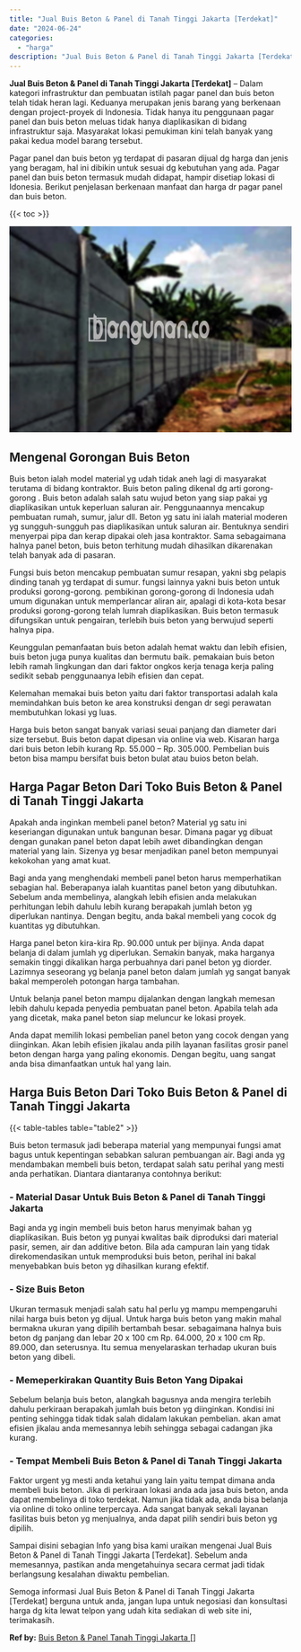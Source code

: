```yaml
---
title: "Jual Buis Beton & Panel di Tanah Tinggi Jakarta [Terdekat]"
date: "2024-06-24"
categories: 
  - "harga"
description: "Jual Buis Beton & Panel di Tanah Tinggi Jakarta [Terdekat]. Semoga informasi Jual Buis Beton & Panel di Tanah Tinggi Jakarta [Terdekat] berguna untuk anda,..."
---
```


**Jual Buis Beton & Panel di Tanah Tinggi Jakarta \[Terdekat\]** – Dalam kategori infrastruktur dan pembuatan istilah pagar panel dan buis beton telah tidak heran lagi. Keduanya merupakan jenis barang yang berkenaan dengan project-proyek di Indonesia. Tidak hanya itu penggunaan pagar panel dan buis beton meluas tidak hanya diaplikasikan di bidang infrastruktur saja. Masyarakat lokasi pemukiman kini telah banyak yang pakai kedua model barang tersebut.

Pagar panel dan buis beton yg terdapat di pasaran dijual dg harga dan jenis yang beragam, hal ini dibikin untuk sesuai dg kebutuhan yang ada. Pagar panel dan buis beton termasuk mudah didapat, hampir disetiap lokasi di Idonesia. Berikut penjelasan berkenaan manfaat dan harga dr pagar panel dan buis beton.

{{< toc >}}

![Jual Buis Beton & Panel di Tanah Tinggi Jakarta [Terdekat]](/images/jual-panel-buis-beton-murah-04.png)

## Mengenal Gorongan Buis Beton

Buis beton ialah model material yg udah tidak aneh lagi di masyarakat terutama di bidang kontraktor. Buis beton paling dikenal dg arti gorong-gorong . Buis beton adalah salah satu wujud beton yang siap pakai yg diaplikasikan untuk keperluan saluran air. Penggunaannya mencakup pembuatan rumah, sumur, jalur dll. Beton yg satu ini ialah material moderen yg sungguh-sungguh pas diaplikasikan untuk saluran air. Bentuknya sendiri menyerpai pipa dan kerap dipakai oleh jasa kontraktor. Sama sebagaimana halnya panel beton, buis beton terhitung mudah dihasilkan dikarenakan telah banyak ada di pasaran.

Fungsi buis beton mencakup pembuatan sumur resapan, yakni sbg pelapis dinding tanah yg terdapat di sumur. fungsi lainnya yakni buis beton untuk produksi gorong-gorong. pembikinan gorong-gorong di Indonesia udah umum digunakan untuk memperlancar aliran air, apalagi di kota-kota besar produksi gorong-gorong telah lumrah diaplikasikan. Buis beton termasuk difungsikan untuk pengairan, terlebih buis beton yang berwujud seperti halnya pipa.

Keunggulan pemanfaatan buis beton adalah hemat waktu dan lebih efisien, buis beton juga punya kualitas dan bermutu baik. pemakaian buis beton lebih ramah lingkungan dan dari faktor ongkos kerja tenaga kerja paling sedikit sebab penggunaanya lebih efisien dan cepat.

Kelemahan memakai buis beton yaitu dari faktor transportasi adalah kala memindahkan buis beton ke area konstruksi dengan dr segi perawatan membutuhkan lokasi yg luas.

Harga buis beton sangat banyak variasi seuai panjang dan diameter dari size tersebut. Buis beton dapat dipesan via online via web. Kisaran harga dari buis beton lebih kurang Rp. 55.000 – Rp. 305.000. Pembelian buis beton bisa mampu bersifat buis beton bulat atau buios beton belah.

## Harga Pagar Beton Dari Toko Buis Beton & Panel di Tanah Tinggi Jakarta

Apakah anda inginkan membeli panel beton? Material yg satu ini keseriangan digunakan untuk bangunan besar. Dimana pagar yg dibuat dengan gunakan panel beton dapat lebih awet dibandingkan dengan material yang lain. Sizenya yg besar menjadikan panel beton mempunyai kekokohan yang amat kuat.

Bagi anda yang menghendaki membeli panel beton harus memperhatikan sebagian hal. Beberapanya ialah kuantitas panel beton yang dibutuhkan. Sebelum anda membelinya, alangkah lebih efisien anda melakukan perhitungan lebih dahulu lebih kurang berapakah jumlah beton yg diperlukan nantinya. Dengan begitu, anda bakal membeli yang cocok dg kuantitas yg dibutuhkan.

Harga panel beton kira-kira Rp. 90.000 untuk per bijinya. Anda dapat belanja di dalam jumlah yg diperlukan. Semakin banyak, maka harganya semakin tinggi dikalikan harga perbuahnya dari panel beton yg diorder. Lazimnya seseorang yg belanja panel beton dalam jumlah yg sangat banyak bakal memperoleh potongan harga tambahan.

Untuk belanja panel beton mampu dijalankan dengan langkah memesan lebih dahulu kepada penyedia pembuatan panel beton. Apabila telah ada yang dicetak, maka panel beton siap meluncur ke lokasi proyek.

Anda dapat memilih lokasi pembelian panel beton yang cocok dengan yang diinginkan. Akan lebih efisien jikalau anda pilih layanan fasilitas grosir panel beton dengan harga yang paling ekonomis. Dengan begitu, uang sangat anda bisa dimanfaatkan untuk hal yang lain.

## Harga Buis Beton Dari Toko Buis Beton & Panel di Tanah Tinggi Jakarta

{{< table-tables table="table2" >}}

Buis beton termasuk jadi beberapa material yang mempunyai fungsi amat bagus untuk kepentingan sebabkan saluran pembuangan air. Bagi anda yg mendambakan membeli buis beton, terdapat salah satu perihal yang mesti anda perhatikan. Diantara diantaranya contohnya berikut:

### \- Material Dasar Untuk Buis Beton & Panel di Tanah Tinggi Jakarta

Bagi anda yg ingin membeli buis beton harus menyimak bahan yg diaplikasikan. Buis beton yg punyai kwalitas baik diproduksi dari material pasir, semen, air dan additive beton. Bila ada campuran lain yang tidak direkomendasikan untuk memproduksi buis beton, perihal ini bakal menyebabkan buis beton yg dihasilkan kurang efektif.

### \- Size Buis Beton

Ukuran termasuk menjadi salah satu hal perlu yg mampu mempengaruhi nilai harga buis beton yg dijual. Untuk harga buis beton yang makin mahal bermakna ukuran yang dipilih bertambah besar. sebagaimana halnya buis beton dg panjang dan lebar 20 x 100 cm Rp. 64.000, 20 x 100 cm Rp. 89.000, dan seterusnya. Itu semua menyelaraskan terhadap ukuran buis beton yang dibeli.

### \- Memeperkirakan Quantity Buis Beton Yang Dipakai

Sebelum belanja buis beton, alangkah bagusnya anda mengira terlebih dahulu perkiraan berapakah jumlah buis beton yg diinginkan. Kondisi ini penting sehingga tidak tidak salah didalam lakukan pembelian. akan amat efisien jikalau anda memesannya lebih sehingga sebagai cadangan jika kurang.

### \- Tempat Membeli Buis Beton & Panel di Tanah Tinggi Jakarta

Faktor urgent yg mesti anda ketahui yang lain yaitu tempat dimana anda membeli buis beton. Jika di perkiraan lokasi anda ada jasa buis beton, anda dapat membelinya di toko terdekat. Namun jika tidak ada, anda bisa belanja via online di toko online terpercaya. Ada sangat banyak sekali layanan fasilitas buis beton yg menjualnya, anda dapat pilih sendiri buis beton yg dipilih.

Sampai disini sebagian Info yang bisa kami uraikan mengenai Jual Buis Beton & Panel di Tanah Tinggi Jakarta \[Terdekat\]. Sebelum anda memesannya, pastikan anda mengetahuinya secara cermat jadi tidak berlangsung kesalahan diwaktu pembelian.

Semoga informasi Jual Buis Beton & Panel di Tanah Tinggi Jakarta \[Terdekat\] berguna untuk anda, jangan lupa untuk negosiasi dan konsultasi harga dg kita lewat telpon yang udah kita sediakan di web site ini, terimakasih.

**Ref by:** [Buis Beton & Panel Tanah Tinggi Jakarta []](https://id.wikipedia.org/wiki/Buis)
